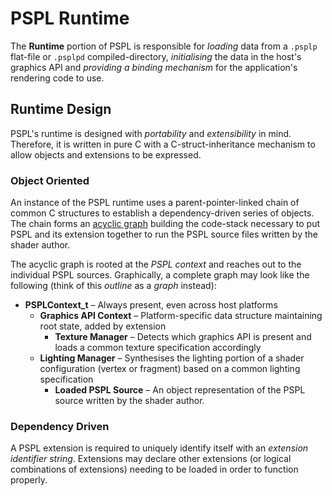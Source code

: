 PSPL Runtime
============

The **Runtime** portion of PSPL is responsible for *loading* data
from a `.psplp` flat-file or `.psplpd` compiled-directory, *initialising*
the data in the host's graphics API and *providing a binding mechanism*
for the application's rendering code to use.


Runtime Design
--------------

PSPL's runtime is designed with *portability* and *extensibility* in mind. 
Therefore, it is written in pure C with a C-struct-inheritance mechanism 
to allow objects and extensions to be expressed.


### Object Oriented

An instance of the PSPL runtime uses a parent-pointer-linked chain of 
common C structures to establish a dependency-driven series of objects. 
The chain forms an 
[acyclic graph](http://en.wikipedia.org/wiki/Directed_acyclic_graph) 
building the code-stack necessary to put PSPL and its extension together
to run the PSPL source files written by the shader author.

The acyclic graph is rooted at the *PSPL context* and reaches out to 
the individual PSPL sources. Graphically, a complete graph may look like
the following (think of this *outline* as a *graph* instead):

* **PSPLContext_t** – Always present, even across host platforms
    * **Graphics API Context** – Platform-specific data structure maintaining root state, added by extension
        * **Texture Manager** – Detects which graphics API is present and loads a common texture specification accordingly
	* **Lighting Manager** – Synthesises the lighting portion of a shader configuration (vertex or fragment) based on a common lighting specification
	    * **Loaded PSPL Source** – An object representation of the PSPL source written by the shader author.


### Dependency Driven

A PSPL extension is required to uniquely identify itself with an 
*extension identifier string*. Extensions may declare other extensions
(or logical combinations of extensions) needing to be loaded in order
to function properly.


